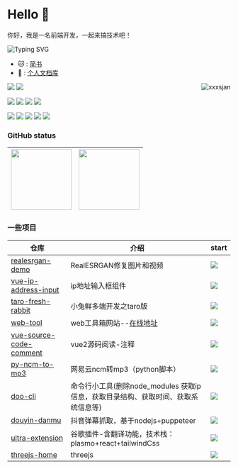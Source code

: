 # Hello 👋
你好，我是一名前端开发，一起来搞技术吧！

![Typing SVG](https://readme-typing-svg.herokuapp.com?font=DynaPuff&size=20&pause=1000&color=9999FF&center=true&vCenter=true&width=500&height=22&lines=再多看一眼就会爆炸++++++💥)
- 🐱 : [简书](https://www.jianshu.com/u/2b406a3be47b) 
- 👻 : [个人文档库](https://dolam.top/) 

<!-- 访问量 -->

<a href="https://github.com/xxxsjan">
  <div align="right" >
    <img align="right" src="https://count.getloli.com/get/@:xxxsjan" alt="xxxsjan" />
  </div>
</a>






<!-- icon -->
![](https://img.shields.io/badge/-JavaScript-e5cd0c?style=flat-square&logo=JavaScript&labelColor=f7df1e&logoColor=000) 
![](https://img.shields.io/badge/-TypeScript-3178C6?style=flat-square&logo=TypeScript&logoColor=white&color=blue) 

![](https://img.shields.io/badge/-Vue.js-29beb0?style=flat-square&logo=vue.js&labelColor=ffffff&color=4FC08D) 
![](https://img.shields.io/badge/-React-29beb0?style=flat-square&logo=React&labelColor=ffffff&color=61DAFB) 
![](https://img.shields.io/badge/-WebPack-1C78C0?style=flat-square&logo=WebPack&logoColor=white) 
![](https://img.shields.io/badge/-MiniProgram-008000?style=flat-square&logo=WeChat&labelColor=fff&color=07C160) 

![](https://img.shields.io/badge/-Nodejs-43853d?style=flat-square&logo=Node.js&logoColor=white) 
![](https://img.shields.io/badge/-WebRTC-008000?style=flat-square&logo=WebRTC&labelColor=90EE90&color=fff) 
![](https://img.shields.io/badge/-Electron-white?style=flat-square&logo=electron&logoColor=white&color=47848F) 
![](https://img.shields.io/badge/-Three.js-000000?style=flat-square&logo=Three.js) 
![](https://img.shields.io/badge/-Docker-white?style=flat-square&logo=Docker&labelColor=2496ED&color=2496ED&logoColor=white) 



### GitHub status

<!-- ![](https://github-readme-stats.vercel.app/api?username=xxxsjan&show_icons=truee&include_all_commits=true&theme=onedark&hide=prs)  -->
<!-- ![](https://github-readme-activity-graph.cyclic.app/graph?username=xxxsjan&theme=github) -->
<!-- | ![](https://github-readme-stats.vercel.app/api?username=xxxsjan&show_icons=truee&include_all_commits=true&theme=onedark&hide=prs) | ![](https://github-readme-stats.vercel.app/api/top-langs/?username=xxxsjan&layout=compact&show_icons=truee&include_all_commits=true&theme=onedark&card_width=230) |
| ---- | ---- |  -->
| <img align="" height="137px" src="https://github-readme-stats.vercel.app/api?username=xxxsjan&hide_title=true&hide_border=true&show_icons=true&include_all_commits=true&line_height=21&bg_color=0,EC6C6C,FFD479,FFFC79,73FA79&theme=graywhite&locale=cn" /> | <img align="" height="137px" src="https://github-readme-stats.vercel.app/api/top-langs/?username=xxxsjan&hide_title=true&hide_border=true&layout=compact&bg_color=0,73FA79,73FDFF,D783FF&theme=graywhite&locale=cn" /> |
| ---- | ---- |


### 一些项目

| 仓库    | 介绍    |  start  |
| ---- | ---- | ---- |
|[realesrgan-demo](https://github.com/xxxsjan/realesrgan-demo.git)| RealESRGAN修复图片和视频 |[![](https://img.shields.io/github/stars/xxxsjan/realesrgan-demo)](https://github.com/xxxsjan/realesrgan-demo)|
|[vue-ip-address-input](https://www.npmjs.com/package/vue-ip-address-input)| ip地址输入框组件 |[![](https://img.shields.io/npm/dt/vue-ip-address-input?style=flat&label=downloads&color=cb3837&labelColor=cb0000&logo=npm)](https://www.npmjs.com/package/vue-ip-address-input) |
| [taro-fresh-rabbit](https://github.com/xxxsjan/taro-fresh-rabbit)    | 小兔鲜多端开发之taro版    | [![](https://img.shields.io/github/stars/xxxsjan/taro-fresh-rabbit)](https://github.com/xxxsjan/taro-fresh-rabbit)    |
|[web-tool](https://github.com/xxxsjan/web-tool)|web工具箱网站--[在线地址](https://web-tool.dolam.top)|[![](https://img.shields.io/github/stars/xxxsjan/web-tool)](https://github.com/xxxsjan/web-tool)|
|[vue-source-code-comment](https://github.com/xxxsjan/vue-source-code-comment)|vue2源码阅读-注释| [![](https://img.shields.io/github/stars/xxxsjan/vue-source-code-comment)](https://github.com/xxxsjan/vue-source-code-comment)|
|[py-ncm-to-mp3](https://github.com/xxxsjan/py-ncm-to-mp3) |网易云ncm转mp3（python脚本）| [![](https://img.shields.io/github/stars/xxxsjan/py-ncm-to-mp3)](https://github.com/xxxsjan/py-ncm-to-mp3) |
|[doo-cli](https://github.com/xxxsjan/doo-cli)|命令行小工具(删除node_modules 获取ip信息，获取目录结构、获取时间、获取系统信息等)|[![](https://img.shields.io/github/stars/xxxsjan/doo-cli)](https://github.com/xxxsjan/doo-cli) |
|[douyin-danmu](https://github.com/xxxsjan/douyin-danmu)|抖音弹幕抓取，基于nodejs+puppeteer|[![](https://img.shields.io/github/stars/xxxsjan/douyin-danmu)](https://github.com/xxxsjan/douyin-danmu) |
|[ultra-extension](https://github.com/xxxsjan/ultra-extension)|谷歌插件-含翻译功能，技术栈：plasmo+react+tailwindCss |[![](https://img.shields.io/github/stars/xxxsjan/ultra-extension)](https://github.com/xxxsjan/ultra-extension) |
|[threejs-home](https://github.com/xxxsjan/threejs-home)|threejs |[![](https://img.shields.io/github/stars/xxxsjan/threejs-home)](https://github.com/xxxsjan/threejs-home) |

<!-- 贪吃蛇 -->
<!-- <picture>
  <source media="(prefers-color-scheme: dark)" srcset="https://raw.githubusercontent.com/xxxsjan/xxxsjan/output/github-contribution-grid-snake-dark.svg">
  <source media="(prefers-color-scheme: light)" srcset="https://raw.githubusercontent.com/xxxsjan/xxxsjan/output/github-contribution-grid-snake.svg">
  <img alt="github contribution grid snake animation" src="https://raw.githubusercontent.com/xxxsjan/xxxsjan/output/github-contribution-grid-snake.svg">
</picture> -->

